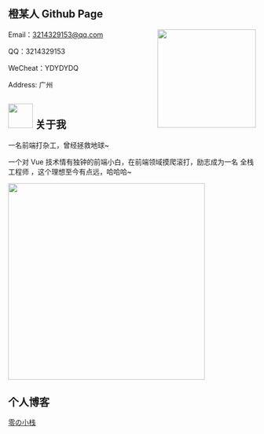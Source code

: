 ## 橙某人 Github Page



<img align='right' src='https://github-1302423028.cos.ap-guangzhou.myqcloud.com/4.gif' width='200"'>

Email：3214329153@qq.com

QQ：3214329153

WeCheat：YDYDYDQ

Address: 广州


## <img src="https://github-1302423028.cos.ap-guangzhou.myqcloud.com/3.gif" width="50"> 关于我

一名前端打杂工，曾经拯救地球~

一个对 Vue 技术情有独钟的前端小白，在前端领域摸爬滚打，励志成为一名 全栈工程师 ，这个理想至今有点远，哈哈哈~

<img src="https://github-1302423028.cos.ap-guangzhou.myqcloud.com/2.gif" width="400">

## 个人博客
[零の小栈](https://blog.ydydydq.cn/)

